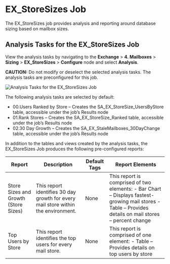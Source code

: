 # EX_StoreSizes Job

The EX_StoreSizes job provides analysis and reporting around database sizing based on mailbox sizes.

## Analysis Tasks for the EX_StoreSizes Job

View the analysis tasks by navigating to the **Exchange** > **4. Mailboxes** >
**Sizing** > **EX_StoreSizes** > **Configure** node and select **Analysis**.

**CAUTION:** Do not modify or deselect the selected analysis tasks. The analysis tasks are
preconfigured for this job.

![Analysis Tasks for the EX_StoreSizes Job](/img/product_docs/accessanalyzer/solutions/exchange/mailboxes/sizing/storesizesanalysis.webp)

The following analysis tasks are selected by default:

- 00.Users Ranked by Store – Creates the SA_EX_StoreSize_UsersByStore table, accessible under the
  job’s Results node
- 01.Rank Stores – Creates the SA_EX_StoreSize_Ranked table, accessible under the job’s Results node
- 02.30 Day Growth – Creates the SA_EX_StaleMailboxes_30DayChange table, accessible under the job’s
  Results node

In addition to the tables and views created by the analysis tasks, the EX_StoreSizes Job produces
the following pre-configured reports:

| Report                               | Description                                                                       | Default Tags | Report Elements                                                                                                                                         |
| ------------------------------------ | --------------------------------------------------------------------------------- | ------------ | ------------------------------------------------------------------------------------------------------------------------------------------------------- |
| Store Sizes and Growth (Store Sizes) | This report identifies 30 day growth for every mail store within the environment. | None         | This report is comprised of two elements: - Bar Chart – Displays fastest-growing mail stores - Table – Provides details on mail stores – percent change |
| Top Users by Store                   | This report identifies the top users for every mail store.                        | None         | This report is comprised of one element: - Table – Provides details on top users by store                                                               |
